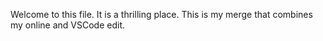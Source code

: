Welcome to this file. It is a thrilling place.
This is my merge that combines my online and VSCode edit.
